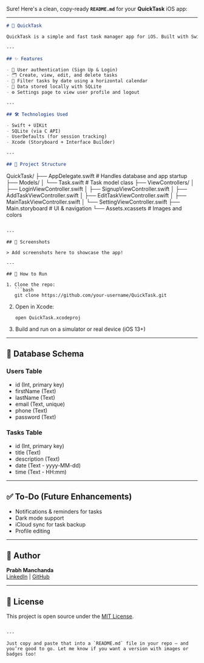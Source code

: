 Sure! Here's a clean, copy-ready **`README.md`** for your **QuickTask** iOS app:

---

```markdown
# 📱 QuickTask

QuickTask is a simple and fast task manager app for iOS. Built with Swift, UIKit, and SQLite, it lets users sign up, log in, and manage daily tasks offline.

---

## ✨ Features

- 👤 User authentication (Sign Up & Login)
- 🗂 Create, view, edit, and delete tasks
- 📅 Filter tasks by date using a horizontal calendar
- 💾 Data stored locally with SQLite
- ⚙️ Settings page to view user profile and logout

---

## 🛠 Technologies Used

- Swift + UIKit
- SQLite (via C API)
- UserDefaults (for session tracking)
- Xcode (Storyboard + Interface Builder)

---

## 📂 Project Structure

```
QuickTask/
├── AppDelegate.swift           # Handles database and app startup
├── Models/
│   └── Task.swift              # Task model class
├── ViewControllers/
│   ├── LoginViewController.swift
│   ├── SignupViewController.swift
│   ├── AddTaskViewController.swift
│   ├── EditTaskViewController.swift
│   ├── MainTaskViewController.swift
│   └── SettingViewController.swift
├── Main.storyboard            # UI & navigation
└── Assets.xcassets            # Images and colors
```

---

## 📸 Screenshots

> Add screenshots here to showcase the app!

---

## 🧪 How to Run

1. Clone the repo:
   ```bash
   git clone https://github.com/your-username/QuickTask.git
   ```
2. Open in Xcode:
   ```
   open QuickTask.xcodeproj
   ```
3. Build and run on a simulator or real device (iOS 13+)

---

## 🧱 Database Schema

### Users Table
- id (Int, primary key)
- firstName (Text)
- lastName (Text)
- email (Text, unique)
- phone (Text)
- password (Text)

### Tasks Table
- id (Int, primary key)
- title (Text)
- description (Text)
- date (Text - yyyy-MM-dd)
- time (Text - HH:mm)

---

## ✅ To-Do (Future Enhancements)

- Notifications & reminders for tasks
- Dark mode support
- iCloud sync for task backup
- Profile editing

---

## 🙌 Author

**Prabh Manchanda**  
[LinkedIn](https://linkedin.com/in/prabhmanchanda) | [GitHub](https://github.com/prabhmanchanda)

---

## 📄 License

This project is open source under the [MIT License](LICENSE).
```

---

Just copy and paste that into a `README.md` file in your repo — and you’re good to go. Let me know if you want a version with images or badges too!
